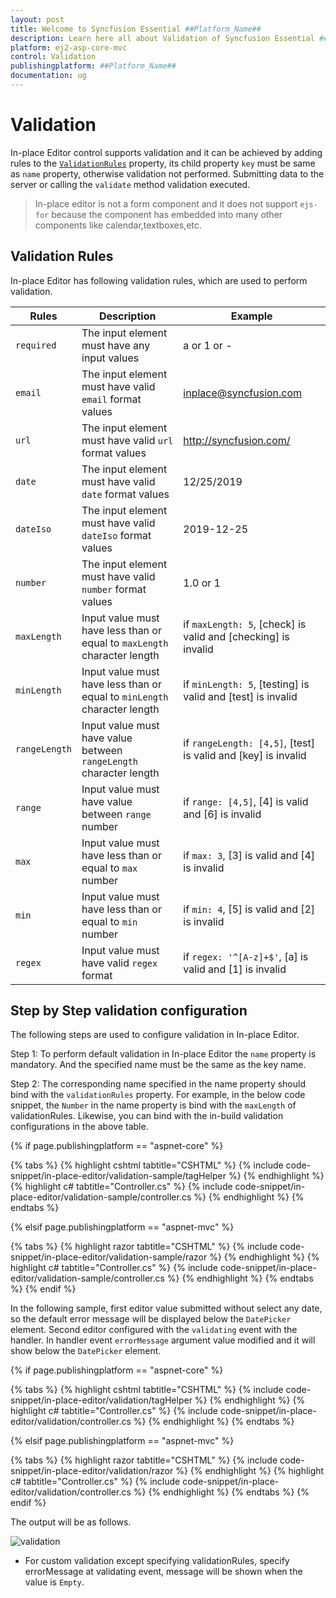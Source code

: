 ```yaml
---
layout: post
title: Welcome to Syncfusion Essential ##Platform_Name##
description: Learn here all about Validation of Syncfusion Essential ##Platform_Name## widgets based on HTML5 and jQuery.
platform: ej2-asp-core-mvc
control: Validation
publishingplatform: ##Platform_Name##
documentation: ug
---
```



# Validation

In-place Editor control supports validation and it can be achieved by adding rules to the [`ValidationRules`](https://help.syncfusion.com/cr/aspnetcore-js2/Syncfusion.EJ2.InPlaceEditor.InPlaceEditor.html#Syncfusion_EJ2_InPlaceEditor_InPlaceEditor_ValidationRules) property, its child property `key` must be same as `name` property, otherwise validation not performed. Submitting data to the server or calling the `validate` method validation executed.

> In-place editor is not a form component and it does not support `ejs-for` because the component has embedded into many other components like calendar,textboxes,etc.

## Validation Rules

In-place Editor has following validation rules, which are used to perform validation.

| Rules | Description | Example |
|------|------|------|
| `required` | The input element must have any input values | a or 1 or - |
| `email` | The input element must have valid `email` format values | <inplace@syncfusion.com> |
| `url` | The  input element must have valid `url` format values| <http://syncfusion.com/> |
| `date` | The  input element must have valid `date` format values | 12/25/2019 |
| `dateIso` | The  input element must have valid `dateIso` format values | 2019-12-25 |
| `number` | The  input element must have valid `number` format values | 1.0 or 1 |
| `maxLength` | Input value must have less than or equal to `maxLength` character length | if `maxLength: 5`, [check] is valid and [checking] is invalid |
| `minLength` | Input value must have less than or equal to `minLength` character length | if `minLength: 5`, [testing] is valid and [test] is invalid |
| `rangeLength` | Input value must have value between `rangeLength` character length | if `rangeLength: [4,5]`, [test] is valid and [key] is invalid
| `range` | Input value must have value between `range` number | if `range: [4,5]`, [4] is valid and [6] is invalid |
| `max` | Input value must have less than or equal to `max` number | if `max: 3`, [3] is valid and [4] is invalid |
| `min` | Input value must have less than or equal to `min` number | if `min: 4`, [5] is valid and [2] is invalid |
| `regex` | Input value must have valid `regex` format | if `regex: '^[A-z]+$'`, [a] is valid and [1] is invalid |

## Step by Step validation configuration

The following steps are used to configure validation in In-place Editor.

Step 1: To perform default validation in In-place Editor the `name` property is mandatory. And the specified name must be the same as the key name.

Step 2:  The corresponding name specified in the name property should bind with the `validationRules` property. For example, in the below code snippet, the `Number`  in the name property is bind with the `maxLength`  of validationRules.  Likewise, you can bind with the in-build validation configurations in the above table.

{% if page.publishingplatform == "aspnet-core" %}

{% tabs %}
{% highlight cshtml tabtitle="CSHTML" %}
{% include code-snippet/in-place-editor/validation-sample/tagHelper %}
{% endhighlight %}
{% highlight c# tabtitle="Controller.cs" %}
{% include code-snippet/in-place-editor/validation-sample/controller.cs %}
{% endhighlight %}
{% endtabs %}

{% elsif page.publishingplatform == "aspnet-mvc" %}

{% tabs %}
{% highlight razor tabtitle="CSHTML" %}
{% include code-snippet/in-place-editor/validation-sample/razor %}
{% endhighlight %}
{% highlight c# tabtitle="Controller.cs" %}
{% include code-snippet/in-place-editor/validation-sample/controller.cs %}
{% endhighlight %}
{% endtabs %}
{% endif %}



In the following sample, first editor value submitted without select any date, so the default error message will be displayed below the `DatePicker` element. Second editor configured with the `validating` event with the handler. In handler event `errorMessage` argument value modified and it will show below the `DatePicker` element.

{% if page.publishingplatform == "aspnet-core" %}

{% tabs %}
{% highlight cshtml tabtitle="CSHTML" %}
{% include code-snippet/in-place-editor/validation/tagHelper %}
{% endhighlight %}
{% highlight c# tabtitle="Controller.cs" %}
{% include code-snippet/in-place-editor/validation/controller.cs %}
{% endhighlight %}
{% endtabs %}

{% elsif page.publishingplatform == "aspnet-mvc" %}

{% tabs %}
{% highlight razor tabtitle="CSHTML" %}
{% include code-snippet/in-place-editor/validation/razor %}
{% endhighlight %}
{% highlight c# tabtitle="Controller.cs" %}
{% include code-snippet/in-place-editor/validation/controller.cs %}
{% endhighlight %}
{% endtabs %}
{% endif %}



The output will be as follows.

![validation](./images/validation.PNG)

* For custom validation except specifying validationRules, specify errorMessage at validating event, message will be shown when the value is `Empty`.